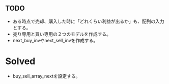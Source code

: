 ## TODO
- ある時点で売却、購入した時に「どれくらい利益が出るか」も、配列の入力とする。
- 売り専用と買い専用の２つのモデルを作成する。
- next_buy_invやnext_sell_invを作成する。
# Solved
- buy_sell_array_nextを設定する。
